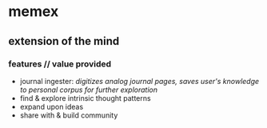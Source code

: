 # memex
extension of the mind
---
### features // value provided
- journal ingester: _digitizes analog journal pages, saves user's knowledge to personal corpus for further exploration_
- find & explore intrinsic thought patterns
- expand upon ideas 
- share with & build community
